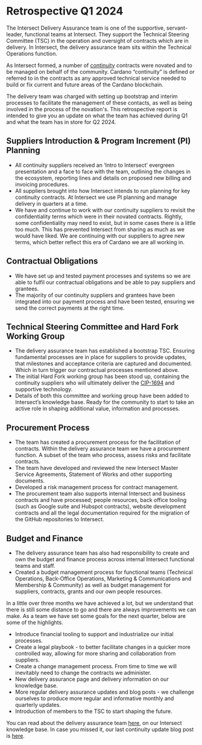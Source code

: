 # Retrospective Q1 2024

The Intersect Delivery Assurance team is one of the supportive, servant-leader, functional teams at Intersect. They support the Technical Steering Committee (TSC) in the operation and oversight of contracts which are in delivery. In Intersect, the delivery assurance team sits within the Technical Operations function.&#x20;

As Intersect formed, a number of [continuity](https://docs.intersectmbo.org/intersect-overview/working-on-cardano) contracts were novated and to be managed on behalf of the community. Cardano “continuity” is defined or referred to in the contracts as any approved technical service needed to build or fix current and future areas of the Cardano blockchain.&#x20;

The delivery team was charged with setting up bootstrap and interim processes to facilitate the management of these contacts, as well as being involved in the process of the novation's. This retrospective report is intended to give you an update on what the team has achieved during Q1 and what the team has in store for Q2 2024.

## **Suppliers Introduction & Program Increment (PI) Planning**

* All continuity suppliers received an ‘Intro to Intersect’ evergreen presentation and a face to face with the team, outlining the changes in the ecosystem, reporting lines and details on proposed new billing and invoicing procedures. &#x20;
* All suppliers brought into how Intersect intends to run planning for key continuity contracts. At Intersect we use PI planning and manage delivery in quarters at a time.
* We have and continue to work with our continuity suppliers to revisit the confidentiality terms which were in their novated contracts. Rightly, some confidentiality may need to exist, but in some cases there is a little too much. This has prevented Intersect from sharing as much as we would have liked. We are continuing with our suppliers to agree new terms, which better reflect this era of Cardano we are all working in.

## **Contractual Obligations**

* We have set up and tested payment processes and systems so we are able to fulfil our contractual obligations and be able to pay suppliers and grantees.&#x20;
* The majority of our continuity suppliers and grantees have been integrated into our payment process and have been tested, ensuring we send the correct payments at the right time.

## **Technical Steering Committee and Hard Fork Working Group**

* The delivery assurance team has established a bootstrap TSC. Ensuring fundamental processes are in place for suppliers to provide updates, that milestones and acceptance criteria are captured and documented. Which in turn trigger our contractual processes mentioned above.&#x20;
* The initial Hard Fork working group has been stood up, containing the continuity suppliers who will ultimately deliver the [CIP-1694](https://www.1694.io/) and supportive technology.&#x20;
* Details of both this committee and working group have been added to Intersect’s knowledge base. Ready for the community to start to take an active role in shaping additional value, information and processes.

## **Procurement Process**

* The team has created a procurement process for the facilitation of contracts. Within the delivery assurance team we have a procurement function. A subset of the team who process, assess risks and facilitate contracts.
* The team have developed and reviewed the new Intersect Master Service Agreements, Statement of Works and other supporting documents.
* Developed a risk management process for contract management.
* The procurement team also supports internal Intersect and business contracts and have processed; people resources, back office tooling (such as Google suite and Hubspot contracts), website development contracts and all the legal documentation required for the migration of the GitHub repositories to Intersect.

## **Budget and Finance**

* The delivery assurance team has also had responsibility to create and own the budget and finance process across internal Intersect functional teams and staff.&#x20;
* Created a budget management process for functional teams (Technical Operations, Back-Office Operations, Marketing & Communications and Membership & Community) as well as budget management for suppliers, contracts, grants and our own people resources.

In a little over three months we have achieved a lot, but we understand that there is still some distance to go and there are always improvements we can make. As a team we have set some goals for the next quarter, below are some of the highlights.

* Introduce financial tooling to support and industrialize our initial processes.
* Create a legal playbook - to better facilitate changes in a quicker more controlled way, allowing for more sharing and collaboration from suppliers.
* Create a change management process. From time to time we will inevitably need to change the contracts we administer.&#x20;
* New delivery assurance page and delivery information on our knowledge base.
* More regular delivery assurance updates and blog posts - we challenge ourselves to produce more regular and informative monthly and quarterly updates.
* Introduction of members to the TSC to start shaping the future.&#x20;

You can read about the delivery assurance team [here](../../../../../intersect-operational-services/intersect-operational-services-overview/managing-delivery-partners/), on our Intersect knowledge base. In case you missed it, our last continuity update blog post is [here](https://www.intersectmbo.org/news/cardano-continuity).
